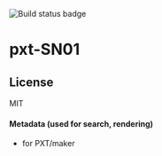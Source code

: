 ![Build status badge](https://github.com/xinabox/pxt-sn01/workflows/MakeCode/badge.svg) 

# pxt-SN01

## License

MIT

#### Metadata (used for search, rendering)

* for PXT/maker
